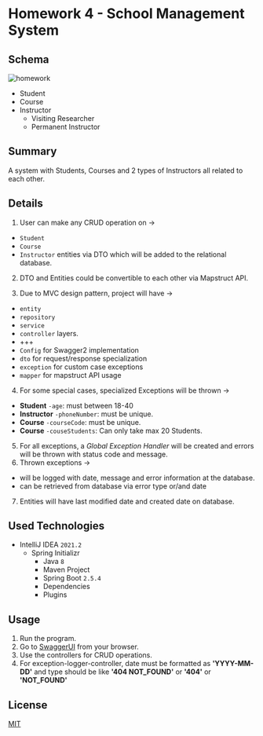 # Homework 4 - School Management System

## Schema

![homework](https://user-images.githubusercontent.com/45206582/131386439-6727321a-5a50-4c20-9413-ea4013013434.PNG)

* Student
* Course
* Instructor
    * Visiting Researcher
    * Permanent Instructor

## Summary

A system with Students, Courses and 2 types of Instructors all related to each other.

## Details

1. User can make any CRUD operation on ->

* `Student`
* `Course`
* `Instructor` entities  via DTO which will be added to the relational database.


2. DTO and Entities could be convertible to each other via Mapstruct API.

3. Due to MVC design pattern, project will have ->

* `entity`
* `repository`
* `service`
* `controller` layers. 
* +++
* `Config` for Swagger2 implementation
* `dto` for request/response specialization
* `exception` for custom case exceptions
* `mapper` for mapstruct API usage

4. For some special cases, specialized Exceptions will be thrown ->

* **Student** `-age`: must between 18-40
* **Instructor** `-phoneNumber`: must be unique.
* **Course** `-courseCode`: must be unique.
* **Course** `-couseStudents`: Can only take max 20 Students.

5. For all exceptions, a *Global Exception Handler* will be created and errors will be thrown with status code and
   message.
6. Thrown exceptions ->

* will be logged with date, message and error information at the database.
* can be retrieved from database via error type or/and date

7. Entities will have last modified date and created date on database.

## Used Technologies

* IntelliJ IDEA `2021.2`
    * Spring Initializr
        * Java `8`
        * Maven Project
        * Spring Boot `2.5.4`
        * Dependencies
        * Plugins

## Usage
1. Run the program.
2. Go to [SwaggerUI](http://localhost:8080/swagger-ui.html) from your browser.
3. Use the controllers for CRUD operations.
4. For exception-logger-controller, date must be formatted as **'YYYY-MM-DD'** and type should be like **'404 NOT_FOUND'** or **'404'** or **'NOT_FOUND'**


## License

[MIT](https://choosealicense.com/licenses/mit/)